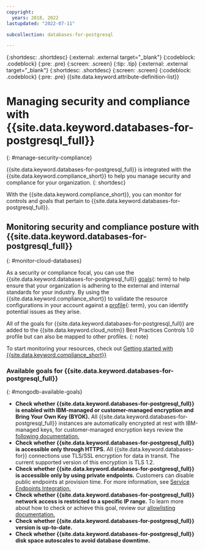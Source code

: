 ```yaml
---
copyright:
  years: 2018, 2022
lastupdated: "2022-07-11"

subcollection: databases-for-postgresql

---
```


{:shortdesc: .shortdesc}
{:external: .external target="_blank"}
{:codeblock: .codeblock}
{:pre: .pre}
{:screen: .screen}
{:tip: .tip}
{:external: .external target="_blank"}
{:shortdesc: .shortdesc}
{:screen: .screen}
{:codeblock: .codeblock}
{:pre: .pre}
{{site.data.keyword.attribute-definition-list}}



# Managing security and compliance with {{site.data.keyword.databases-for-postgresql_full}}
{: #manage-security-compliance}

{{site.data.keyword.databases-for-postgresql_full}} is integrated with the {{site.data.keyword.compliance_short}} to help you manage security and compliance for your organization.
{: shortdesc}

With the {{site.data.keyword.compliance_short}}, you can monitor for controls and goals that pertain to {{site.data.keyword.databases-for-postgresql_full}}.

## Monitoring security and compliance posture with {{site.data.keyword.databases-for-postgresql_full}}
{: #monitor-cloud-databases}

As a security or compliance focal, you can use the {{site.data.keyword.databases-for-postgresql_full}} [goals](#x2117978){: term} to help ensure that your organization is adhering to the external and internal standards for your industry. By using the {{site.data.keyword.compliance_short}} to validate the resource configurations in your account against a [profile](#x2034950){: term}, you can identify potential issues as they arise.

All of the goals for {{site.data.keyword.databases-for-postgresql_full}} are added to the {{site.data.keyword.cloud_notm}} Best Practices Controls 1.0 profile but can also be mapped to other profiles.
{: note}

To start monitoring your resources, check out [Getting started with {{site.data.keyword.compliance_short}}](/docs/security-compliance?topic-security-compliance-getting-started)

### Available goals for {{site.data.keyword.databases-for-postgresql_full}}
{: #mongodb-available-goals}

- **Check whether {{site.data.keyword.databases-for-postgresql_full}} is enabled with IBM-managed or customer-managed encryption and Bring Your Own Key (BYOK).** All {{site.data.keyword.databases-for-postgresql_full}} instances are automatically encrypted at rest with IBM-managed keys, for customer-managed encryption keys review the [following documentation.](https://cloud.ibm.com/docs/cloud-databases?topic=cloud-databases-key-protect)
- **Check whether {{site.data.keyword.databases-for-postgresql_full}} is accessible only through HTTPS.** All {{site.data.keyword.databases-for}} connections use TLS/SSL encryption for data in transit. The current supported version of this encryption is TLS 1.2. 
- **Check whether {{site.data.keyword.databases-for-postgresql_full}} is accessible only by using private endpoints.** Customers can disable public endpoints at provision time. For more information, see [Service Endpoints Integration.](https://cloud.ibm.com/docs/cloud-databases?topic=cloud-databases-service-endpoints)
- **Check whether {{site.data.keyword.databases-for-postgresql_full}} network access is restricted to a specific IP range.** To learn more about how to check or achieve this goal, review our [allowlisting documentation.](https://cloud.ibm.com/docs/cloud-databases?topic=cloud-databases-allowlisting)
- **Check whether {{site.data.keyword.databases-for-postgresql_full}} version is up-to-date.**
- **Check whether {{site.data.keyword.databases-for-postgresql_full}} disk space autoscales to avoid database downtime.**
